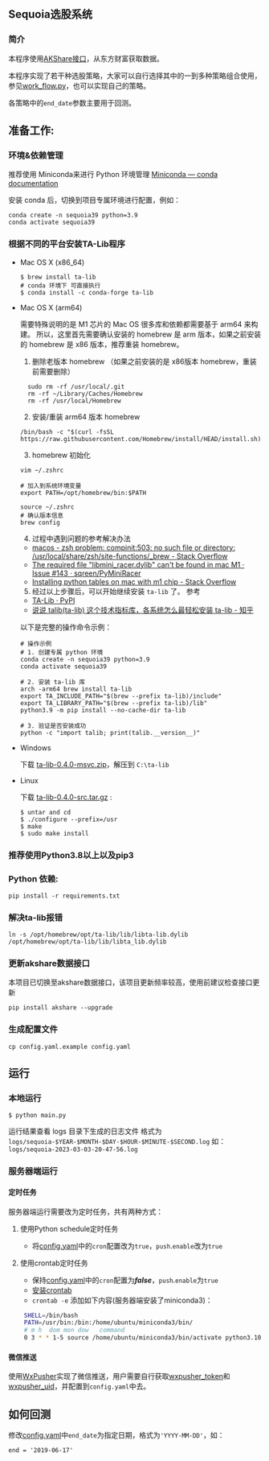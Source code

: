 ## Sequoia选股系统
### 简介
本程序使用[AKShare接口](https://github.com/akfamily/akshare)，从东方财富获取数据。

本程序实现了若干种选股策略，大家可以自行选择其中的一到多种策略组合使用，参见[work_flow.py](https://github.com/sngyai/Sequoia/blob/master/work_flow.py#L28-L38)，也可以实现自己的策略。

各策略中的`end_date`参数主要用于回测。

## 准备工作:
###  环境&依赖管理
推荐使用 Miniconda来进行 Python 环境管理 [Miniconda — conda documentation](https://docs.conda.io/en/latest/miniconda.html)

安装 conda 后，切换到项目专属环境进行配置，例如：
```
conda create -n sequoia39 python=3.9
conda activate sequoia39
```

 ### 根据不同的平台安装TA-Lib程序

* Mac OS X  (x86_64)

    ```  
    $ brew install ta-lib    
    # conda 环境下 可直接执行
    $ conda install -c conda-forge ta-lib
    ``` 

* Mac OS X (arm64)

    需要特殊说明的是
    M1 芯片的 Mac OS 很多库和依赖都需要基于 arm64 来构建。
    所以，这里首先需要确认安装的 homebrew 是 arm 版本，如果之前安装的 homebrew 是 x86 版本，推荐重装 homebrew。
  1. 删除老版本 homebrew （如果之前安装的是 x86版本 homebrew，重装前需要删除）
    ```
      sudo rm -rf /usr/local/.git
      rm -rf ~/Library/Caches/Homebrew
      rm -rf /usr/local/Homebrew 
    ```

  2. 安装/重装 arm64 版本 homebrew
    ```
    /bin/bash -c "$(curl -fsSL https://raw.githubusercontent.com/Homebrew/install/HEAD/install.sh)"
    ```

   3. homebrew 初始化
    ```
    vim ~/.zshrc
    
    # 加入到系统环境变量
    export PATH=/opt/homebrew/bin:$PATH
    
    source ~/.zshrc
    # 确认版本信息
    brew config 
    ```
  4. 过程中遇到问题的参考解决办法
  - [macos - zsh problem: compinit:503: no such file or directory: /usr/local/share/zsh/site-functions/_brew - Stack Overflow](https://stackoverflow.com/questions/65747286/zsh-problem-compinit503-no-such-file-or-directory-usr-local-share-zsh-site)
  - [The required file "libmini_racer.dylib" can't be found in mac M1 · Issue #143 · sqreen/PyMiniRacer](https://github.com/sqreen/PyMiniRacer/issues/143)
  - [Installing python tables on mac with m1 chip - Stack Overflow](https://stackoverflow.com/questions/65839750/installing-python-tables-on-mac-with-m1-chip)

  5. 经过以上步骤后，可以开始继续安装 `ta-lib` 了。 参考
  - [TA-Lib · PyPI](https://pypi.org/project/TA-Lib/)
  - [说说 talib(ta-lib) 这个技术指标库，各系统怎么最轻松安装 ta-lib - 知乎](https://zhuanlan.zhihu.com/p/546720500)

  以下是完整的操作命令示例：

    ```
    # 操作示例
    # 1. 创建专属 python 环境
    conda create -n sequoia39 python=3.9
    conda activate sequoia39
    
    # 2. 安装 ta-lib 库
    arch -arm64 brew install ta-lib
    export TA_INCLUDE_PATH="$(brew --prefix ta-lib)/include"
    export TA_LIBRARY_PATH="$(brew --prefix ta-lib)/lib"
    python3.9 -m pip install --no-cache-dir ta-lib
    
    # 3. 验证是否安装成功
    python -c "import talib; print(talib.__version__)"
    ```

* Windows

    下载 [ta-lib-0.4.0-msvc.zip](http://prdownloads.sourceforge.net/ta-lib/ta-lib-0.4.0-msvc.zip)，解压到 ``C:\ta-lib``



* Linux

    下载 [ta-lib-0.4.0-src.tar.gz](http://prdownloads.sourceforge.net/ta-lib/ta-lib-0.4.0-src.tar.gz) :
    ```
    $ untar and cd
    $ ./configure --prefix=/usr
    $ make
    $ sudo make install
    ```
 ### 推荐使用Python3.8以上以及pip3
 ### Python 依赖:
 ```
 pip install -r requirements.txt 
 ```
 ### 解决ta-lib报错
 ```
 ln -s /opt/homebrew/opt/ta-lib/lib/libta-lib.dylib /opt/homebrew/opt/ta-lib/lib/libta_lib.dylib
 ```
 
 ### 更新akshare数据接口
 本项目已切换至akshare数据接口，该项目更新频率较高，使用前建议检查接口更新
``` 
pip install akshare --upgrade
```
 ### 生成配置文件

```
cp config.yaml.example config.yaml
```
## 运行
### 本地运行
```
$ python main.py
```
运行结果查看 logs 目录下生成的日志文件 格式为 `logs/sequoia-$YEAR-$MONTH-$DAY-$HOUR-$MINUTE-$SECOND.log`
如：`logs/sequoia-2023-03-03-20-47-56.log`

### 服务器端运行
#### 定时任务
服务器端运行需要改为定时任务，共有两种方式：
1. 使用Python schedule定时任务
   * 将[config.yaml](config.yaml.example)中的`cron`配置改为`true`，`push`.`enable`改为`true`

2. 使用crontab定时任务
   * 保持[config.yaml](config.yaml.example)中的`cron`配置为***false***，`push`.`enable`为`true`
   * [安装crontab](https://www.digitalocean.com/community/tutorials/how-to-use-cron-to-automate-tasks-ubuntu-1804)
   * `crontab -e` 添加如下内容(服务器端安装了miniconda3)：
   ```bash
    SHELL=/bin/bash
    PATH=/usr/bin:/bin:/home/ubuntu/miniconda3/bin/
    # m h  dom mon dow   command
    0 3 * * 1-5 source /home/ubuntu/miniconda3/bin/activate python3.10; python3 /home/ubuntu/Sequoia/main.py >> /home/ubuntu/Sequoia/sequoia.log; source /home/ubuntu/miniconda3/bin/deactivate
   ```
#### 微信推送
使用[WxPusher](https://wxpusher.zjiecode.com/docs/#/)实现了微信推送，用户需要自行获取[wxpusher_token](https://wxpusher.zjiecode.com/docs/#/?id=%e8%8e%b7%e5%8f%96apptoken)和[wxpusher_uid](https://wxpusher.zjiecode.com/docs/#/?id=%e8%8e%b7%e5%8f%96uid)，并配置到`config.yaml`中去。


## 如何回测
修改[config.yaml](config.yaml.example)中`end_date`为指定日期，格式为`'YYYY-MM-DD'`，如：
```
end = '2019-06-17'
```

